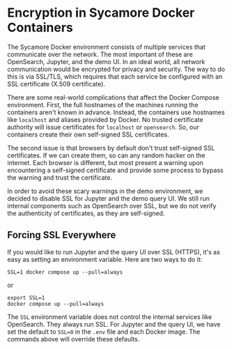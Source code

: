 # Encryption in Sycamore Docker Containers

The Sycamore Docker environment consists of multiple services that communicate over the network.  The most important of these are OpenSearch, Jupyter, and the demo UI.  In an ideal world, all network communication would be encrypted for privacy and security.  The way to do this is via SSL/TLS, which requires that each service be configured with an SSL certificate (X.509 certificate).

There are some real-world complications that affect the Docker Compose environment.  First, the full hostnames of the machines running the containers aren't known in advance.  Instead, the containers use hostnames like `localhost` and aliases provided by Docker.  No trusted certificate authority will issue certificates for `localhost` or `opensearch`.  So, our containers create their own self-signed SSL certificates.

The second issue is that browsers by default don't trust self-signed SSL certificates.  If we can create them, so can any random hacker on the internet.  Each browser is different, but most present a warning upon encountering a self-signed certificate and provide some process to bypass the warning and trust the certificate.

In order to avoid these scary warnings in the demo environment, we decided to disable SSL for Jupyter and the demo query UI.  We still run internal components such as OpenSearch over SSL, but we do not verify the authenticity of certificates, as they are self-signed.

## Forcing SSL Everywhere

If you would like to run Jupyter and the query UI over SSL (HTTPS), it's as easy as setting an environment variable.  Here are two ways to do it:

```
SSL=1 docker compose up --pull=always
```

or

```
export SSL=1
docker compose up --pull=always
```

The `SSL` environment variable does not control the internal services like OpenSearch.  They always run SSL.  For Jupyter and the query UI, we have set the default to `SSL=0` in the `.env` file and each Docker image.  The commands above will override these defaults.
